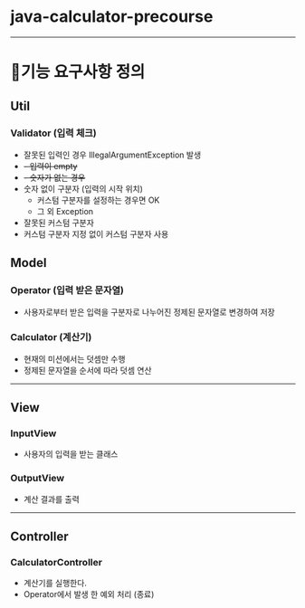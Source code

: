 # java-calculator-precourse
-----
# 👷기능 요구사항 정의
## Util
### Validator (입력 체크)
- 잘못된 입력인 경우 IllegalArgumentException 발생
- ~~- 입력이 empty~~
- ~~- 숫자가 없는 경우~~
- 숫자 없이 구분자 (입력의 시작 위치)
  - 커스텀 구분자를 설정하는 경우면 OK
  - 그 외 Exception 
- 잘못된 커스텀 구분자
- 커스텀 구분자 지정 없이 커스텀 구분자 사용
## Model
### Operator (입력 받은 문자열)
- 사용자로부터 받은 입력을 구분자로 나누어진 정제된 문자열로 변경하여 저장
### Calculator (계산기)
- 현재의 미션에서는 덧셈만 수행
- 정제된 문자열을 순서에 따라 덧셈 연산
-----
## View
### InputView
- 사용자의 입력을 받는 클래스
### OutputView
- 계산 결과를 출력
-----
## Controller
### CalculatorController
- 계산기를 실행한다.
- Operator에서 발생 한 예외 처리 (종료)


